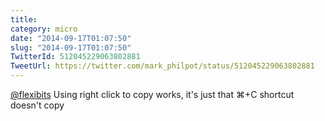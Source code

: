 ```yaml
---
title: 
category: micro
date: "2014-09-17T01:07:50"
slug: "2014-09-17T01:07:50"
TwitterId: 512045229063802881
TweetUrl: https://twitter.com/mark_philpot/status/512045229063802881
---
```


[@flexibits](https://twitter.com/flexibits) Using right click to copy works,
it's just that ⌘+C shortcut doesn't copy
